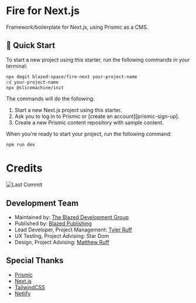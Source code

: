 # Fire for Next.js

Framework/boilerplate for Next.js, using Prismic as a CMS.

## 🚀 Quick Start

To start a new project using this starter, run the following commands in your terminal:

```sh
npx degit blazed-space/fire-next your-project-name
cd your-project-name
npx @slicemachine/init
```

The commands will do the following:

1. Start a new Next.js project using this starter.
2. Ask you to log in to Prismic or [create an account][prismic-sign-up].
3. Create a new Prismic content repository with sample content.

When you're ready to start your project, run the following command:

```sh
npm run dev
```

# Credits
![Last Commit](https://img.shields.io/github/last-commit/blazed-space/fire-next?style=for-the-badge "Last Commit")

## Development Team
- Maintained by: [The Blazed Development Group](https://www.facebook.com/groups/blzdev)
- Published by: [Blazed Publishing](https://blazed.xyz/)
- Lead Developer, Project Management: [Tyler Ruff](https://github.com/tyler-ruff)
- UX Testing, Project Advising: Star Dom
- Design, Project Advising: [Matthew Ruff](https://github.com/matt-ruff)

## Special Thanks
- [Prismic](https://prismic.io/)
- [Next.js](https://nextjs.org/)
- [TailwindCSS](https://tailwindcss.com/)
- [Netlify](https://netlify.com/)